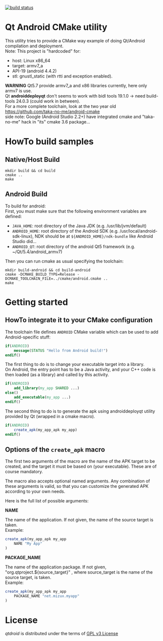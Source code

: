 [![build status](https://gitlab.com/Mizux/qtdroid/badges/master/build.svg)](https://gitlab.com/Mizux/qtdroid/commits/master)
# Qt Android CMake utility

This utility tries to provide a CMake way example of doing Qt/Android compilation and deployment.  
Note: This project is "hardcoded" for:  
* host: Linux x86_64
* target: armv7_a
* API-19 (android 4.4.2)
* stl: gnustl_static (with rtti and exception enabled).

**WARNING**
Qt5.7 provide armv7_a and x86 libraries currently, here only armv7 is use.  
Qt **androiddeployqt** don't seems to work with bidl tools 19.1.0 -> need build-tools 24.0.3 (could work in between).  
For a more complete toolchain, look at the two year old https://github.com/taka-no-me/android-cmake  
side note: Google (Android Studio 2.2+) have integrated cmake and "taka-no-me" hack in "its" cmake 3.6 package...

# HowTo build samples
## Native/Host Build 
```
mkdir build && cd build
cmake ..
make
```

## Android Build
To build for android:  
First, you must make sure that the following environment variables are defined:
* ```JAVA_HOME```: root directory of the Java JDK (e.g. /usr/lib/jvm/default)
* ```ANDROID_HOME```: root directory of the Android SDK (e.g. /usr/local/android-sdk-linux),
 NDK should be at ```${ANDROID_HOME}/ndk-bundle``` like Android Studio did...
* ```ANDROID_QT```: root directory of the android Qt5 framework (e.g. ~/Qt/5.4/android_armv7)

Then you can run cmake as usual specifying the toolchain:
```
mkdir build-android && cd build-android
cmake -DCMAKE_BUILD_TYPE=Release -DCMAKE_TOOLCHAIN_FILE=../cmake/android.cmake ..
make
```

# Getting started
## HowTo integrate it to your CMake configuration

The toolchain file defines ```ANDROID``` CMake variable which can be used to add Android-specific stuff:

```cmake
if(ANDROID)
    message(STATUS "Hello from Android build!")
endif()
```

The first thing to do is to change your executable target into a library.  
On Android, the entry point has to be a Java activity, and your C++ code is then loaded (as a library) and called by this activity.

```cmake
if(ANDROID)
    add_library(my_app SHARED ...)
else()
    add_executable(my_app ...)
endif()
```

The second thing to do is to generate the apk using androiddeployqt utility provided by Qt (wrapped in a cmake macro).

```cmake
if(ANDROID)
    create_apk(my_app_apk my_app)
endif()
```

## Options of the ```create_apk``` macro

The first two arguments of the macro are the name of the APK target to be created, and the target it must be based on (your executable). These are of course mandatory.

The macro also accepts optional named arguments. Any combination of these arguments is valid, so that you can customize the generated APK according to your own needs.

Here is the full list of possible arguments:

**NAME**

The name of the application. If not given, the name of the source target is taken.  
Example:
```cmake
create_apk(my_app_apk my_app
    NAME "My App"
)
```

**PACKAGE_NAME**

The name of the application package. If not given, "org.qtproject.${source_target}" , where source_target is the name of the source target, is taken.  
Example:
```cmake
create_apk(my_app_apk my_app
    PACKAGE_NAME "net.mizux.myapp"
)
```

# License
_qtdroid_ is distributed under the terms of [GPL v3 License](http://opensource.org/licenses/GPL-3.0)
